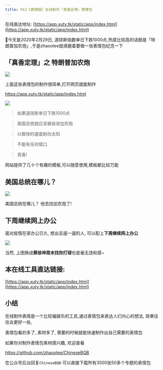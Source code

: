 ```yaml
---
title: 012《表情锅》在线制作「真香定律」表情包
---
```


在线直达地址: [https://app.xuty.tk/static/app/index.html](https://app.xuty.tk/static/app/index.html)


今天是2020年2月29日, 道琼斯指数单日下跌1000点,热度比较高的话题是「特朗普加农炮」,于是zhaoolee就琢磨着要做一张表情包纪念一下

## 「真香定理」之 特朗普加农炮

![](https://www.v2fy.com/asset/012-biaoqingguo/daoqiongsi.gif)

上面这张表情包的制作很简单,打开网页就能制作

https://app.xuty.tk/static/app/index.html

![](https://www.v2fy.com/asset/012-biaoqingguo/wangjingze-chuanjianguo.gif)


> 如果道琼斯单日下跌1000点

> 美国总统就应该被装进加农炮

> 以极快的速度射向太阳

> 不能有任何借口

> 真香!



网站提供了几十个有趣的模板,可以随意使用,模板都比较万能

## 美国总统在哪儿？


![](https://www.v2fy.com/asset/012-biaoqingguo/zongtong.gif)



美国总统在哪儿？
他去找加农炮了!


## 下周继续网上办公

面对疫情在家办公已久, 想出去遛一遛的人, 可以配上**下周继续网上办公**

![](https://www.v2fy.com/asset/012-biaoqingguo/office.gif)

当然, 上图换成**蔡徐坤周末找你打球**也是毫无违和感~



## 本在线工具直达链接:

[https://app.xuty.tk/static/app/index.html](https://app.xuty.tk/static/app/index.html)

## 小结

在线制作表情是一个比较偏娱乐的工具,通过表情包来表达人们内心的想法, 效果往往会更好一些, 

表情包看的多了, 素材多了, 需要的时候就能快速制作出自己需要的表情包

如果你对制作表情包素材感兴趣, 欢迎查看

https://github.com/zhaoolee/ChineseBQB


在公众号后台回复`ChineseBQB` 可以直接下载所有3500张50多个专题的表情包








